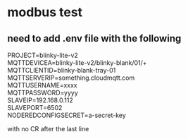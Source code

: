 # modbus test
## need to add .env file with the following
PROJECT=blinky-lite-v2  
MQTTDEVICEA=blinky-lite-v2/blinky-blank/01/+  
MQTTCLIENTID=blinky-blank-tray-01  
MQTTSERVERIP=something.cloudmqtt.com  
MQTTUSERNAME=xxxx  
MQTTPASSWORD=yyyy  
SLAVEIP=192.168.0.112  
SLAVEPORT=6502  
NODEREDCONFIGSECRET=a-secret-key    

with no CR after the last line

